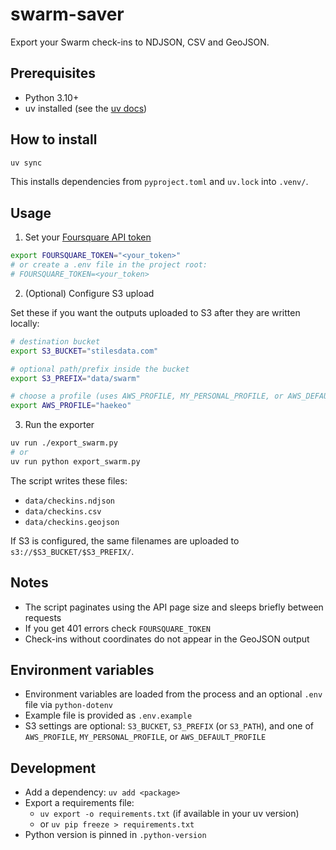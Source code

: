 # swarm-saver

Export your Swarm check-ins to NDJSON, CSV and GeoJSON.

## Prerequisites

- Python 3.10+
- uv installed (see the [uv docs](https://docs.astral.sh/uv/))

## How to install

```bash
uv sync
```

This installs dependencies from `pyproject.toml` and `uv.lock` into `.venv/`.

## Usage

1) Set your [Foursquare API token](https://docs.foursquare.com/developer/reference/personalization-apis-authentication)

```bash
export FOURSQUARE_TOKEN="<your_token>"
# or create a .env file in the project root:
# FOURSQUARE_TOKEN=<your_token>
```

2) (Optional) Configure S3 upload

Set these if you want the outputs uploaded to S3 after they are written locally:

```bash
# destination bucket
export S3_BUCKET="stilesdata.com"

# optional path/prefix inside the bucket
export S3_PREFIX="data/swarm"

# choose a profile (uses AWS_PROFILE, MY_PERSONAL_PROFILE, or AWS_DEFAULT_PROFILE)
export AWS_PROFILE="haekeo"
```

3) Run the exporter

```bash
uv run ./export_swarm.py
# or
uv run python export_swarm.py
```

The script writes these files:

- `data/checkins.ndjson`
- `data/checkins.csv`
- `data/checkins.geojson`

If S3 is configured, the same filenames are uploaded to `s3://$S3_BUCKET/$S3_PREFIX/`.

## Notes

- The script paginates using the API page size and sleeps briefly between requests
- If you get 401 errors check `FOURSQUARE_TOKEN`
- Check-ins without coordinates do not appear in the GeoJSON output

## Environment variables

- Environment variables are loaded from the process and an optional `.env` file via `python-dotenv`
- Example file is provided as `.env.example`
 - S3 settings are optional: `S3_BUCKET`, `S3_PREFIX` (or `S3_PATH`), and one of `AWS_PROFILE`, `MY_PERSONAL_PROFILE`, or `AWS_DEFAULT_PROFILE`

## Development

- Add a dependency: `uv add <package>`
- Export a requirements file:
  - `uv export -o requirements.txt` (if available in your uv version)
  - or `uv pip freeze > requirements.txt`
- Python version is pinned in `.python-version`

